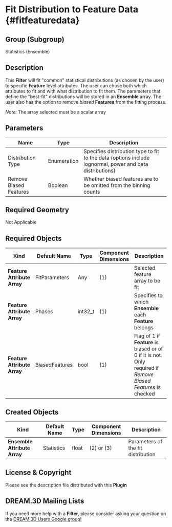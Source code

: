 Fit Distribution to Feature Data {#fitfeaturedata}
=============

## Group (Subgroup) ##
Statistics (Ensemble)

## Description ##
This **Filter** will fit "common" statistical distributions (as chosen by the user) to specific **Feature** level attributes.  The user can chose both which attributes to fit and with what distribution to fit them.  The parameters that define the "best-fit" distributions will be stored in an **Ensemble** array.  The user also has the option to remove *biased* **Features** from the fitting process.

*Note:* The array selected must be a scalar array

## Parameters ##
| Name | Type | Description |
|------|------| ----------- |
| Distribution Type | Enumeration | Specifies distribution type to fit to the data (options include lognormal, power and beta distributions) |
| Remove Biased Features | Boolean | Whether biased features are to be omitted from the binning counts |

## Required Geometry ##
Not Applicable

## Required Objects ##
| Kind | Default Name | Type | Component Dimensions | Description |
|------|--------------|-------------|---------|-----|
| **Feature Attribute Array** | FitParameters | Any | (1) | Selected feature array to be fit |
| **Feature Attribute Array** | Phases | int32_t | (1) | Specifies to which **Ensemble** each **Feature** belongs |
| **Feature Attribute Array** | BiasedFeatures | bool | (1) | Flag of 1 if **Feature** is biased or of 0 if it is not. Only required if *Remove Biased Features* is checked |

## Created Objects ##
| Kind | Default Name | Type | Component Dimensions | Description |
|------|--------------|-------------|---------|-----|
| **Ensemble Attribute Array** | Statistics | float | (2) or (3) | Parameters of the fit distribution | 

## License & Copyright ##

Please see the description file distributed with this **Plugin**

## DREAM.3D Mailing Lists ##

If you need more help with a **Filter**, please consider asking your question on the [DREAM.3D Users Google group!](https://groups.google.com/forum/?hl=en#!forum/dream3d-users)


